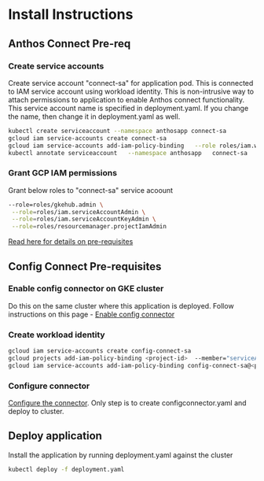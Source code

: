 # Install Instructions

## Anthos Connect Pre-req

### Create service accounts

Create service account "connect-sa" for application pod.  This is connected to IAM service account using workload identity. This is non-intrusive way to attach permissions to application to enable Anthos connect functionality.
This service account name is specified in deployment.yaml. If you change the name, then change it in deployment.yaml as well.

```bash
kubectl create serviceaccount --namespace anthosapp connect-sa
gcloud iam service-accounts create connect-sa
gcloud iam service-accounts add-iam-policy-binding   --role roles/iam.workloadIdentityUser   --member "serviceAccount:<project_id>.svc.id.goog[anthosapp/connect-sa]"   connect-sa@<project_id>.iam.gserviceaccount.com
kubectl annotate serviceaccount   --namespace anthosapp   connect-sa   iam.gke.io/gcp-service-account=connect-sa@<project_id>.iam.gserviceaccount.com
```

### Grant GCP IAM permissions

Grant below roles to "connect-sa" service acoount

```bash
--role=roles/gkehub.admin \
 --role=roles/iam.serviceAccountAdmin \
 --role=roles/iam.serviceAccountKeyAdmin \
 --role=roles/resourcemanager.projectIamAdmin
 ```

 [Read here for details on pre-requisites](https://cloud.google.com/anthos/multicluster-management/connect/prerequisites "Anthos Connect Pre-requisites")

## Config Connect Pre-requisites

### Enable config connector on GKE cluster

Do this on the same cluster where this application is deployed. Follow instructions on this page -  [Enable config connector](https://cloud.google.com/config-connector/docs/how-to/install-upgrade-uninstall#setting_up_a_cluster)

### Create workload identity

```bash
gcloud iam service-accounts create config-connect-sa
gcloud projects add-iam-policy-binding <project-id>  --member="serviceAccount:config-connect-sa@<project_id>.gserviceaccount.com"  --role="roles/owner"
gcloud iam service-accounts add-iam-policy-binding config-connect-sa@<project_id>.iam.gserviceaccount.com     --member="serviceAccount:<project_id>.svc.id.goog[cnrm-system/cnrm-controller-manager]"  --role="roles/iam.workloadIdentityUser"
```

### Configure connector

[Configure the connector](https://cloud.google.com/config-connector/docs/how-to/install-upgrade-uninstall#addon-configuring). Only step is to create configconnector.yaml and deploy to cluster.

## Deploy application

Install the application by running deployment.yaml against the cluster

```bash
kubectl deploy -f deployment.yaml
```
